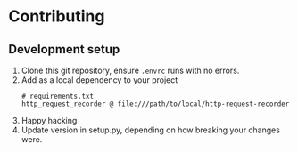 # Contributing

## Development setup

1. Clone this git repository, ensure `.envrc` runs with no errors.
2. Add as a local dependency to your project
    ```shell
    # requirements.txt
    http_request_recorder @ file:///path/to/local/http-request-recorder
    ```
3. Happy hacking
4. Update version in setup.py, depending on how breaking your changes were.
